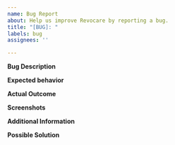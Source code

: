 ```yaml
---
name: Bug Report
about: Help us improve Revocare by reporting a bug.
title: "[BUG]: "
labels: bug
assignees: ''

---
```


**Bug Description**
<!-- A clear and concise description of what the bug is. -->

**Expected behavior**
<!-- A clear and concise description of what you expected to happen. -->

**Actual Outcome**
<!-- Describe what actually occurred. -->

**Screenshots**
<!-- If applicable, add screenshots to help explain your problem. -->

**Additional Information**
<!-- Share any extra information about the problem. -->

**Possible Solution**
